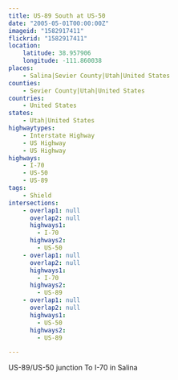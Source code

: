 ```yaml
---
title: US-89 South at US-50
date: "2005-05-01T00:00:00Z"
imageid: "1582917411"
flickrid: "1582917411"
location:
    latitude: 38.957906
    longitude: -111.860038
places:
    - Salina|Sevier County|Utah|United States
counties:
    - Sevier County|Utah|United States
countries:
    - United States
states:
    - Utah|United States
highwaytypes:
    - Interstate Highway
    - US Highway
    - US Highway
highways:
    - I-70
    - US-50
    - US-89
tags:
    - Shield
intersections:
    - overlap1: null
      overlap2: null
      highways1:
        - I-70
      highways2:
        - US-50
    - overlap1: null
      overlap2: null
      highways1:
        - I-70
      highways2:
        - US-89
    - overlap1: null
      overlap2: null
      highways1:
        - US-50
      highways2:
        - US-89

---
```

US-89/US-50 junction To I-70 in Salina